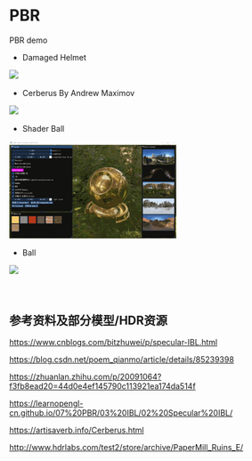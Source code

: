 # PBR
PBR demo

* Damaged Helmet
<div>
  <img src="./images/DamagedHelmet.gif" width="300px"/> 
</div>

* Cerberus By Andrew Maximov
<div>
  <img src="./images/Cerberus_by_Andrew_Maximov.gif" width="300px"/> 
</div>

* Shader Ball
<div>
  <img src="./images/ShaderBall.gif" width="300px"/> 
</div>

* Ball
<div>
  <img src="./images/Ball.gif" width="300px"/> 
</div>
<br>
<br>

## 参考资料及部分模型/HDR资源
https://www.cnblogs.com/bitzhuwei/p/specular-IBL.html

https://blog.csdn.net/poem_qianmo/article/details/85239398

https://zhuanlan.zhihu.com/p/20091064?f3fb8ead20=44d0e4ef145790c113921ea174da514f

https://learnopengl-cn.github.io/07%20PBR/03%20IBL/02%20Specular%20IBL/

https://artisaverb.info/Cerberus.html

http://www.hdrlabs.com/test2/store/archive/PaperMill_Ruins_E/